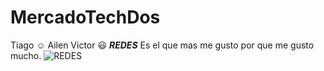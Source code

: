 # MercadoTechDos
Tiago :relaxed: 
Ailen
Victor :smiley:
***REDES***
Es el que mas me gusto por que me gusto mucho.
![REDES](https://concepto.de/wp-content/uploads/2018/09/redes-informaticas-e1537289477478.jpg)
 
